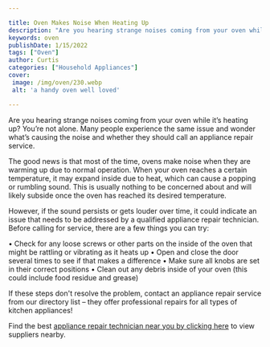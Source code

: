 ```yaml
---

title: Oven Makes Noise When Heating Up
description: "Are you hearing strange noises coming from your oven while it’s heating up? You’re not alone. Many people experience the same issu...see more"
keywords: oven
publishDate: 1/15/2022
tags: ["Oven"]
author: Curtis
categories: ["Household Appliances"]
cover: 
 image: /img/oven/230.webp
 alt: 'a handy oven well loved'

---
```


Are you hearing strange noises coming from your oven while it’s heating up? You’re not alone. Many people experience the same issue and wonder what’s causing the noise and whether they should call an appliance repair service. 

The good news is that most of the time, ovens make noise when they are warming up due to normal operation. When your oven reaches a certain temperature, it may expand inside due to heat, which can cause a popping or rumbling sound. This is usually nothing to be concerned about and will likely subside once the oven has reached its desired temperature. 

However, if the sound persists or gets louder over time, it could indicate an issue that needs to be addressed by a qualified appliance repair technician. Before calling for service, there are a few things you can try: 

• Check for any loose screws or other parts on the inside of the oven that might be rattling or vibrating as it heats up 
• Open and close the door several times to see if that makes a difference 
• Make sure all knobs are set in their correct positions 
• Clean out any debris inside of your oven (this could include food residue and grease) 

If these steps don't resolve the problem, contact an appliance repair service from our directory list – they offer professional repairs for all types of kitchen appliances!

Find the best <a href="/pages/appliance-repair-technicians/">appliance repair technician near you by clicking here</a> to view suppliers nearby.
